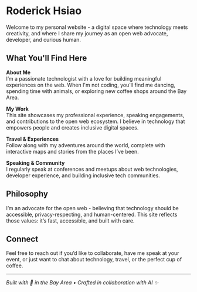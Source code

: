 # Roderick Hsiao

Welcome to my personal website - a digital space where technology meets creativity, and where I share my journey as an open web advocate, developer, and curious human.

## What You'll Find Here

**About Me**  
I’m a passionate technologist with a love for building meaningful experiences on the web. When I'm not coding, you'll find me dancing, spending time with animals, or exploring new coffee shops around the Bay Area.

**My Work**  
This site showcases my professional experience, speaking engagements, and contributions to the open web ecosystem. I believe in technology that empowers people and creates inclusive digital spaces.

**Travel & Experiences**  
Follow along with my adventures around the world, complete with interactive maps and stories from the places I’ve been.

**Speaking & Community**  
I regularly speak at conferences and meetups about web technologies, developer experience, and building inclusive tech communities.

## Philosophy

I’m an advocate for the open web - believing that technology should be accessible, privacy-respecting, and human-centered. This site reflects those values: it’s fast, accessible, and built with care.

## Connect

Feel free to reach out if you’d like to collaborate, have me speak at your event, or just want to chat about technology, travel, or the perfect cup of coffee.

---

*Built with 💙 in the Bay Area • Crafted in collaboration with AI ✨*
